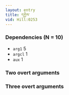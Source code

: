 ```yaml
---
layout: entry
title: དགྱེས་
vid: Hill:0253
---
```

### Dependencies (N = 10)
* `arg1` 5
* `argcl` 1
* `aux` 1


### Two overt arguments


### Three overt arguments
